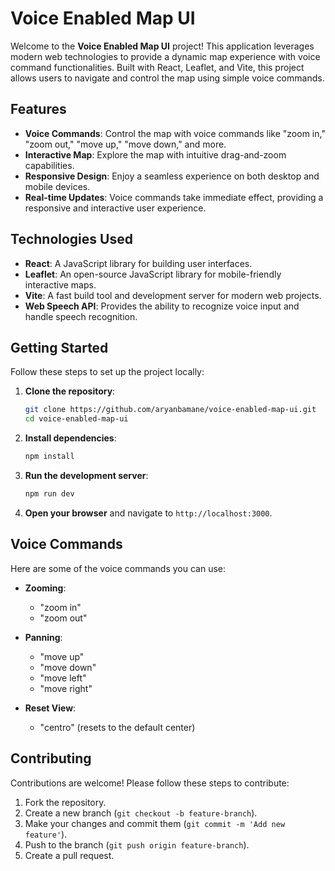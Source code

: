 
# Voice Enabled Map UI

Welcome to the **Voice Enabled Map UI** project! This application leverages modern web technologies to provide a dynamic map experience with voice command functionalities. Built with React, Leaflet, and Vite, this project allows users to navigate and control the map using simple voice commands.

## Features

- **Voice Commands**: Control the map with voice commands like "zoom in," "zoom out," "move up," "move down," and more.
- **Interactive Map**: Explore the map with intuitive drag-and-zoom capabilities.
- **Responsive Design**: Enjoy a seamless experience on both desktop and mobile devices.
- **Real-time Updates**: Voice commands take immediate effect, providing a responsive and interactive user experience.


## Technologies Used

- **React**: A JavaScript library for building user interfaces.
- **Leaflet**: An open-source JavaScript library for mobile-friendly interactive maps.
- **Vite**: A fast build tool and development server for modern web projects.
- **Web Speech API**: Provides the ability to recognize voice input and handle speech recognition.

## Getting Started

Follow these steps to set up the project locally:

1. **Clone the repository**:
   ```bash
   git clone https://github.com/aryanbamane/voice-enabled-map-ui.git
   cd voice-enabled-map-ui
   ```

2. **Install dependencies**:
   ```bash
   npm install
   ```

3. **Run the development server**:
   ```bash
   npm run dev
   ```

4. **Open your browser** and navigate to `http://localhost:3000`.

## Voice Commands

Here are some of the voice commands you can use:

- **Zooming**:
  - "zoom in"
  - "zoom out"

- **Panning**:
  - "move up"
  - "move down"
  - "move left"
  - "move right"

- **Reset View**:
  - "centro" (resets to the default center)

## Contributing

Contributions are welcome! Please follow these steps to contribute:

1. Fork the repository.
2. Create a new branch (`git checkout -b feature-branch`).
3. Make your changes and commit them (`git commit -m 'Add new feature'`).
4. Push to the branch (`git push origin feature-branch`).
5. Create a pull request.

